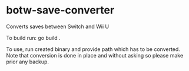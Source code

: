 # botw-save-converter
Converts saves between Switch and Wii U

To build run: go build .

To use, run created binary and provide path which has to be converted.
Note that conversion is done in place and without asking so please make prior any backup.